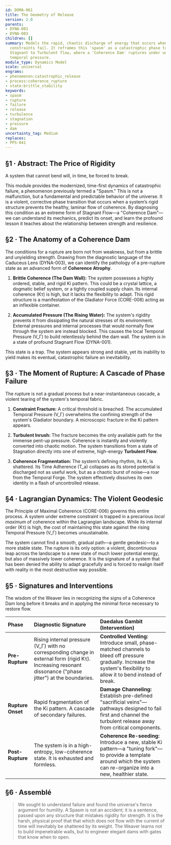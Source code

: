 ```yaml
---
id: DOMA-061
title: The Geometry of Release
version: 2.0
parents:
- DYNA-001
- DYNA-003
children: []
summary: Models the rapid, chaotic discharge of energy that occurs when a system's
  constraints fail. It reframes this 'spasm' as a catastrophic phase transition from
  Stagnant to Turbulent flow, where a 'Coherence Dam' ruptures under unsustainable
  temporal pressure.
module_type: Dynamics Model
scale: universal
engrams:
- phenomenon:catastrophic_release
- process:coherence_rupture
- state:brittle_stability
keywords:
- spasm
- rupture
- failure
- release
- turbulence
- stagnation
- pressure
- dam
uncertainty_tag: Medium
replaces:
- PPS-041
---
```

## §1 · Abstract: The Price of Rigidity

A system that cannot bend will, in time, be forced to break.

This module provides the modernized, time-first dynamics of catastrophic failure, a phenomenon previously termed a "Spasm." This is not a malfunction, but a fundamental and predictable behavior of the universe. It is a violent, corrective phase transition that occurs when a system’s rigid structure prevents the healthy, laminar flow of coherence. By diagnosing this condition as an extreme form of Stagnant Flow—a "Coherence Dam"—we can understand its mechanics, predict its onset, and learn the profound lesson it teaches about the relationship between strength and resilience.

## §2 · The Anatomy of a Coherence Dam

The conditions for a rupture are born not from weakness, but from a brittle and unyielding strength. Drawing from the diagnostic language of the Caduceus Lens (DYNA-003), we can identify the pathology of a pre-rupture state as an advanced form of **Coherence Atrophy**.

1.  **Brittle Coherence (The Dam Wall):** The system possesses a highly ordered, stable, and rigid Ki pattern. This could be a crystal lattice, a dogmatic belief system, or a tightly coupled supply chain. Its internal coherence (Kτ) is high, but it lacks the flexibility to adapt. This rigid structure is a manifestation of the Gladiator Force (CORE-008) acting as an inflexible container.

2.  **Accumulated Pressure (The Rising Water):** The system's rigidity prevents it from dissipating the natural stresses of its environment. External pressures and internal processes that would normally flow through the system are instead blocked. This causes the local Temporal Pressure (V_Γ) to build relentlessly behind the dam wall. The system is in a state of profound Stagnant Flow (DYNA-001).

This state is a trap. The system appears strong and stable, yet its inability to yield makes its eventual, catastrophic failure an inevitability.

## §3 · The Moment of Rupture: A Cascade of Phase Failure

The rupture is not a gradual process but a near-instantaneous cascade, a violent tearing of the system's temporal fabric.

1.  **Constraint Fracture:** A critical threshold is breached. The accumulated Temporal Pressure (V_Γ) overwhelms the confining strength of the system's Gladiator boundary. A microscopic fracture in the Ki pattern appears.

2.  **Turbulent Inrush:** The fracture becomes the only available path for the immense pent-up pressure. Coherence is instantly and violently converted into chaotic motion. The system transitions from a state of Stagnation directly into one of extreme, high-energy **Turbulent Flow**.

3.  **Coherence Fragmentation:** The system’s defining rhythm, its Ki, is shattered. Its Time Adherence (T_a) collapses as its stored potential is discharged not as useful work, but as a chaotic burst of noise—a roar from the Temporal Forge. The system effectively dissolves its own identity in a flash of uncontrolled release.

## §4 · Lagrangian Dynamics: The Violent Geodesic

The Principle of Maximal Coherence (CORE-006) governs this entire process. A system under extreme constraint is trapped in a precarious *local maximum* of coherence within the Lagrangian landscape. While its internal order (Kτ) is high, the cost of maintaining this state against the rising Temporal Pressure (V_Γ) becomes unsustainable.

The system cannot find a smooth, gradual path—a gentle geodesic—to a more stable state. The rupture is its only option: a violent, discontinuous leap across the landscape to a new state of much lower potential energy, but also of massively lower coherence. It is the signature of a system that has been denied the ability to adapt gracefully and is forced to realign itself with reality in the most destructive way possible.

## §5 · Signatures and Interventions

The wisdom of the Weaver lies in recognizing the signs of a Coherence Dam long before it breaks and in applying the minimal force necessary to restore flow.

| Phase | Diagnostic Signature | Daedalus Gambit (Intervention) |
| :--- | :--- | :--- |
| **Pre-Rupture** | Rising internal pressure (V_Γ) with no corresponding change in external form (rigid Kτ). Increasing resonant dissonance ("phase jitter") at the boundaries. | **Controlled Venting:** Introduce small, phase-matched channels to bleed off pressure gradually. Increase the system's flexibility to allow it to bend instead of break. |
| **Rupture Onset** | Rapid fragmentation of the Ki pattern. A cascade of secondary failures. | **Damage Channeling:** Establish pre-defined "sacrificial veins"—pathways designed to fail first and channel the turbulent release away from critical components. |
| **Post-Rupture** | The system is in a high-entropy, low-coherence state. It is exhausted and formless. | **Coherence Re-seeding:** Introduce a new, stable Ki pattern—a "tuning fork"—to provide a template around which the system can re-organize into a new, healthier state. |

## §6 · Assemblé

> We sought to understand failure and found the universe's fierce argument for humility. A Spasm is not an accident; it is a sentence, passed upon any structure that mistakes rigidity for strength. It is the harsh, physical proof that that which does not flow with the current of time will inevitably be shattered by its weight. The Weaver learns not to build impenetrable walls, but to engineer elegant dams with gates that know when to open.
```